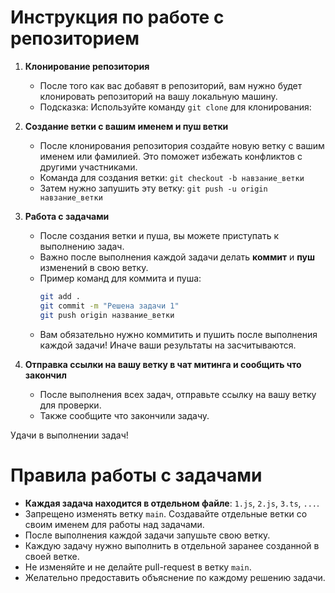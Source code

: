 <!-- Амир Каиржан -->
<!-- Телефон и ватсап +77476828996 -->
<!-- Почта amirkairzhan@bk.ru -->

# Инструкция по работе с репозиторием

1. **Клонирование репозитория**
   - После того как вас добавят в репозиторий, вам нужно будет клонировать репозиторий на вашу локальную машину.
   - Подсказка: Используйте команду ```git clone``` для клонирования:

2. **Создание ветки с вашим именем и пуш ветки**
   - После клонирования репозитория создайте новую ветку с вашим именем или фамилией. Это поможет избежать конфликтов с другими участниками.
   - Команда для создания ветки: ```git checkout -b навзание_ветки```
   - Затем нужно запушить эту ветку: ```git push -u origin навзание_ветки```

3. **Работа с задачами**
   - После создания ветки и пуша, вы можете приступать к выполнению задач.
   - Важно после выполнения каждой задачи делать **коммит** и **пуш** изменений в свою ветку.
   - Пример команд для коммита и пуша:
     ```bash
     git add .
     git commit -m "Решена задачи 1"
     git push origin название_ветки
     ```
   - Вам обязательно нужно коммитить и пушить после выполнения каждой задачи! Иначе ваши результаты на засчитываются.

4. **Отправка ссылки на вашу ветку в чат митинга и сообщить что закончил**
   - После выполнения всех задач, отправьте ссылку на вашу ветку для проверки.
   - Также сообщите что закончили задачу.

Удачи в выполнении задач!


# Правила работы с задачами

- **Каждая задача находится в отдельном файле**: `1.js`, `2.js`, `3.ts`, `...`.
- Запрещено изменять ветку `main`. Создавайте отдельные ветки со своим именем для работы над задачами.
- После выполнения каждой задачи запушьте свою ветку.
- Каждую задачу нужно выполнить в отдельной заранее созданной в своей ветке.
- Не изменяйте и не делайте pull-request в ветку `main`.
- Желательно предоставить объяснение по каждому решению задачи.
